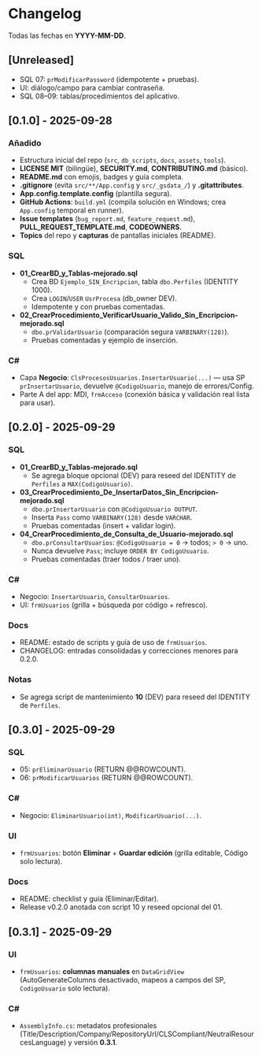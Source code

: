 # Changelog

Todas las fechas en **YYYY-MM-DD**.

## [Unreleased]
- SQL 07: `prModificarPassword` (idempotente + pruebas).
- UI: diálogo/campo para cambiar contraseña.
- SQL 08–09: tablas/procedimientos del aplicativo.

## [0.1.0] - 2025-09-28
### Añadido
- Estructura inicial del repo (`src`, `db_scripts`, `docs`, `assets`, `tools`).
- **LICENSE MIT** (bilingüe), **SECURITY.md**, **CONTRIBUTING.md** (básico).
- **README.md** con emojis, badges y guía completa.
- **.gitignore** (evita `src/**/App.config` y `src/_gsdata_/`) y **.gitattributes**.
- **App.config.template.config** (plantilla segura).
- **GitHub Actions**: `build.yml` (compila solución en Windows; crea `App.config` temporal en runner).
- **Issue templates** (`bug_report.md`, `feature_request.md`), **PULL_REQUEST_TEMPLATE.md**, **CODEOWNERS**.
- **Topics** del repo y **capturas** de pantallas iniciales (README).

### SQL
- **01_CrearBD_y_Tablas-mejorado.sql**  
  - Crea BD `Ejemplo_SIN_Encripcion`, tabla `dbo.Perfiles` (IDENTITY 1000).  
  - Crea `LOGIN`/`USER` `UsrProcesa` (db_owner DEV).  
  - Idempotente y con pruebas comentadas.
- **02_CrearProcedimiento_VerificarUsuario_Valido_Sin_Encripcion-mejorado.sql**  
  - `dbo.prValidarUsuario` (comparación segura `VARBINARY(128)`).  
  - Pruebas comentadas y ejemplo de inserción.

### C#
- Capa **Negocio**: `ClsProcesosUsuarios.InsertarUsuario(...)` — usa SP `prInsertarUsuario`, devuelve `@CodigoUsuario`, manejo de errores/Config.
- Parte A del app: MDI, `frmAcceso` (conexión básica y validación real lista para usar).

## [0.2.0] - 2025-09-29
### SQL
- **01_CrearBD_y_Tablas-mejorado.sql**
  - Se agrega bloque opcional (DEV) para reseed del IDENTITY de `Perfiles` a `MAX(CodigoUsuario)`.
- **03_CrearProcedimiento_De_InsertarDatos_Sin_Encripcion-mejorado.sql**
  - `dbo.prInsertarUsuario` con `@CodigoUsuario OUTPUT`.
  - Inserta `Pass` como `VARBINARY(128)` desde `VARCHAR`.
  - Pruebas comentadas (insert + validar login).
- **04_CrearProcedimiento_de_Consulta_de_Usuario-mejorado.sql**
  - `dbo.prConsultarUsuarios`: `@CodigoUsuario = 0` → todos; `> 0` → uno.
  - Nunca devuelve `Pass`; incluye `ORDER BY CodigoUsuario`.
  - Pruebas comentadas (traer todos / traer uno).

### C#
- Negocio: `InsertarUsuario`, `ConsultarUsuarios`.
- UI: `frmUsuarios` (grilla + búsqueda por código + refresco).

### Docs
- README: estado de scripts y guía de uso de `frmUsuarios`.
- CHANGELOG: entradas consolidadas y correcciones menores para 0.2.0.

### Notas
- Se agrega script de mantenimiento **10** (DEV) para reseed del IDENTITY de `Perfiles`.

## [0.3.0] - 2025-09-29
### SQL
- 05: `prEliminarUsuario` (RETURN @@ROWCOUNT).
- 06: `prModificarUsuarios` (RETURN @@ROWCOUNT).

### C#
- Negocio: `EliminarUsuario(int)`, `ModificarUsuario(...)`.

### UI
- `frmUsuarios`: botón **Eliminar** + **Guardar edición** (grilla editable, Código solo lectura).

### Docs
- README: checklist y guía (Eliminar/Editar).
- Release v0.2.0 anotada con script 10 y reseed opcional del 01.

## [0.3.1] - 2025-09-29
### UI
- `frmUsuarios`: **columnas manuales** en `DataGridView` (AutoGenerateColumns desactivado, mapeos a campos del SP, `CodigoUsuario` solo lectura).
### C#
- `AssemblyInfo.cs`: metadatos profesionales (Title/Description/Company/RepositoryUrl/CLSCompliant/NeutralResourcesLanguage) y versión **0.3.1**.